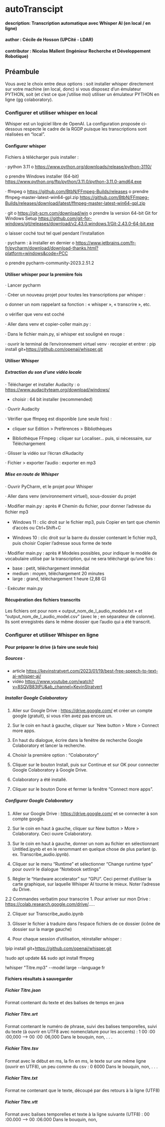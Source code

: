 
# autoTranscipt  
#### description: Transcription automatique avec Whisper AI (en local / en ligne)
#### author : Cécile de Hosson (UPCité - LDAR)  
#### contributor : Nicolas Mallent (Ingénieur Recherche et Développement Robotique)

## Préambule 
Vous avez le choix entre deux options : soit installer whisper directement sur votre machine (en local, donc) si vous disposez d’un émulateur PYTHON, soit (et c’est ce que j’utilise moi) utiliser un émulateur PYTHON en ligne (gg colaboratory).

### Conﬁgurer et utiliser whisper en local

Whisper est un logiciel libre de OpenAI. La configuration proposée ci-dessous respecte le cadre de la RGDP puisque les transcriptions sont réalisées en “local”.

#### Conﬁgurer whisper

Fichiers à télécharger puis installer :

· python 3.11 o https://www.python.org/downloads/release/python-3110/

o prendre Windows installer (64-bit) https://www.python.org/ftp/python/3.11.0/python-3.11.0-amd64.exe

· ﬀmpeg o https://github.com/BtbN/FFmpeg-Builds/releases o prendre ﬀmpeg-master-latest-win64-gpl.zip https://github.com/BtbN/FFmpeg-Builds/releases/download/latest/ﬀmpeg-master-latest-win64-gpl.zip

· git o https://git-scm.com/download/win o prendre la version 64-bit Git for Windows Setup https://github.com/git-for-windows/git/releases/download/v2.43.0.windows.1/Git-2.43.0-64-bit.exe

o laisser coché tout tel quel pendant l’installation

· pycharm : à installer en dernier o https://www.jetbrains.com/fr-fr/pycharm/download/download-thanks.html?platform=windows&code=PCC

o prendre pycharm-community-2023.2.51.2


#### Utiliser whisper pour la première fois

· Lancer pycharm

· Créer un nouveau projet pour toutes les transcriptions par whisper :

o donner un nom rappelant sa fonction : « whisper », « transcrire », etc.

o vériﬁer que venv est coché

· Aller dans venv et copier-coller main.py :

· Dans le ﬁchier main.py, si whisper est souligné en rouge :

· ouvrir le terminal de l’environnement virtuel venv · recopier et entrer : pip install git+https://github.com/openai/whisper.git

#### Utiliser Whisper

##### Extraction du son d’une vidéo locale

· Télécharger et installer Audacity : o https://www.audacityteam.org/download/windows/

- choisir : 64 bit installer (recommended)

· Ouvrir Audacity

· Vériﬁer que ﬀmpeg est disponible (une seule fois) :

- cliquer sur Edition > Préférences > Bibliothèques

- Bibliothèque FFmpeg : cliquer sur Localiser... puis, si nécessaire, sur Téléchargement

· Glisser la vidéo sur l’écran d’Audacity

· Fichier > exporter l’audio : exporter en mp3

##### Mise en route de Whisper

· Ouvrir PyCharm, et le projet pour Whisper

· Aller dans venv (environnement virtuel), sous-dossier du projet

· Modiﬁer main.py : après # Chemin du ﬁchier, pour donner l’adresse du ﬁchier mp3

- Windows 11 : clic droit sur le ﬁchier mp3, puis Copier en tant que chemin d’accès ou Ctrl+Shift+C

- Windows 10 : clic droit sur la barre du dossier contenant le ﬁchier mp3, puis choisir Copier l’adresse sous forme de texte

· Modiﬁer main.py : après # Modeles possibles, pour indiquer le modèle de vocabulaire utilisé par la transcription, qui ne sera téléchargé qu’une fois :
- base : petit, téléchargement immédiat
- medium : moyen, téléchargement 20 minutes
- large : grand, téléchargement 1 heure (2,88 G)

· Exécuter main.py

#### Récupération des fichiers transcrits

Les ﬁchiers ont pour nom « output_nom_de_l_audio_modele.txt » et “output_nom_de_l_audio_model.csv” (avec le ; en séparateur de colonne). Ils sont enregistrés dans le même dossier que l’audio qui a été transcrit.

### Conﬁgurer et utiliser Whisper en ligne

#### Pour préparer le drive (à faire une seule fois)

##### Sources · 
- article https://kevinstratvert.com/2023/01/19/best-free-speech-to-text-ai-whisper-ai/ 
- vidéo https://www.youtube.com/watch?v=8SQVB83tPU&ab_channel=KevinStratvert

##### Installer Google Colaboratory 
1. Aller sur Google Drive : https://drive.google.com/ et créer un compte google (gratuit), si vous n’en avez pas encore un.

2. Sur le coin en haut à gauche, cliquer sur `New button > More > Connect more apps.

3. En haut du dialogue, écrire dans la fenêtre de recherche Google Colaboratory et lancer la recherche.

4. Choisir la première option : “Colaboratory”

5. Cliquer sur le bouton Install, puis sur Continue et sur OK pour connecter Google Colaboratory à Google Drive.

6. Colaboratory a été installé.

7. Cliquer sur le bouton Done et fermer la fenêtre “Connect more apps”.

##### Conﬁgurer Google Colaboratory 
1. Aller sur Google Drive : https://drive.google.com/ et se connecter à son compte google.

2. Sur le coin en haut à gauche, cliquer sur New button > More > Colaboratory. Ceci ouvre Colaboratory.

3. Sur le coin en haut à gauche, donner un nom au ﬁchier en sélectionnant Untitled.ipynb et en le renommant en quelque chose de plus parlant (p. ex. Transcribe_audio.ipynb).

4. Cliquer sur le menu “Runtime” et sélectionner “Change runtime type” pour ouvrir le dialogue “Notebook settings”

5. Régler le “Hardware accelerator” sur “GPU”. Ceci permet d’utiliser la carte graphique, sur laquelle Whisper AI tourne le mieux. Noter l’adresse du Drive.

2.2 Commandes verbatim pour transcrire 1. Pour arriver sur mon Drive : https://colab.research.google.com/drive/.....

2. Cliquer sur Transcribe_audio.ipynb

3. Glisser le ﬁchier à traduire dans l’espace ﬁchiers de ce dossier (icône de dossier sur la marge gauche)

4. Pour chaque session d’utilisation, réinstaller whisper :

!pip install git+https://github.com/openai/whisper.git

!sudo apt update && sudo apt install ffmpeg

!whisper "Titre.mp3" --model large --language fr

#### Fichiers résultats à sauvegarder

##### Fichier Titre.json

Format contenant du texte et des balises de temps en java

##### Fichier Titre.srt

Format contenant le numéro de phrase, suivi des balises temporelles, suivi du texte (à ouvrir en UTF8 avec nomenclature pour les accents) :
1 00 :00 :00,000 –> 00 :00 :06,000 Dans le bouquin, non, . . .

##### Fichier Titre.tsv

Format avec le début en ms, la ﬁn en ms, le texte sur une même ligne (ouvrir en UTF8), un peu comme du csv :
0 6000 Dans le bouquin, non, . . .

##### Fichier Titre.txt

Format ne contenant que le texte, découpé par des retours à la ligne (UTF8)

##### Fichier Titre.vtt

Format avec balises temporelles et texte à la ligne suivante (UTF8) :
00 :00.000 –> 00 :06.000
Dans le bouquin, non, 